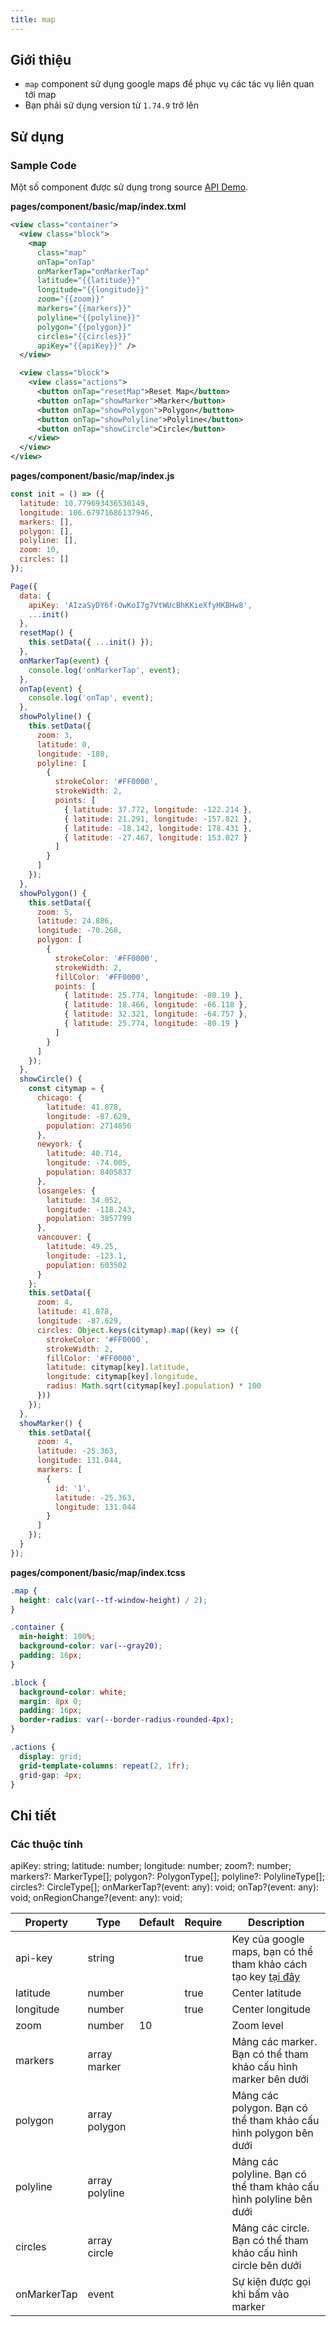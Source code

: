 ```yaml
---
title: map
---
```


## Giới thiệu

- `map` component sử dụng google maps để phục vụ các tác vụ liên quan tới map
- Bạn phải sử dụng version từ `1.74.9` trở lên

## Sử dụng

### Sample Code

Một số component được sử dụng trong source [API Demo](https://github.com/tikivn/miniapp-getting-started/tree/main/api-demo).

**pages/component/basic/map/index.txml**

```xml
<view class="container">
  <view class="block">
    <map
      class="map"
      onTap="onTap"
      onMarkerTap="onMarkerTap"
      latitude="{{latitude}}"
      longitude="{{longitude}}"
      zoom="{{zoom}}"
      markers="{{markers}}"
      polyline="{{polyline}}"
      polygon="{{polygon}}"
      circles="{{circles}}"
      apiKey="{{apiKey}}" />
  </view>

  <view class="block">
    <view class="actions">
      <button onTap="resetMap">Reset Map</button>
      <button onTap="showMarker">Marker</button>
      <button onTap="showPolygon">Polygon</button>
      <button onTap="showPolyline">Polyline</button>
      <button onTap="showCircle">Circle</button>
    </view>
  </view>
</view>

```

**pages/component/basic/map/index.js**

```js
const init = () => ({
  latitude: 10.779693436530149,
  longitude: 106.67971686137946,
  markers: [],
  polygon: [],
  polyline: [],
  zoom: 10,
  circles: []
});

Page({
  data: {
    apiKey: 'AIzaSyDY6f-OwKoI7g7VtWUcBhKKieXfyHKBHw8',
    ...init()
  },
  resetMap() {
    this.setData({ ...init() });
  },
  onMarkerTap(event) {
    console.log('onMarkerTap', event);
  },
  onTap(event) {
    console.log('onTap', event);
  },
  showPolyline() {
    this.setData({
      zoom: 3,
      latitude: 0,
      longitude: -180,
      polyline: [
        {
          strokeColor: '#FF0000',
          strokeWidth: 2,
          points: [
            { latitude: 37.772, longitude: -122.214 },
            { latitude: 21.291, longitude: -157.821 },
            { latitude: -18.142, longitude: 178.431 },
            { latitude: -27.467, longitude: 153.027 }
          ]
        }
      ]
    });
  },
  showPolygon() {
    this.setData({
      zoom: 5,
      latitude: 24.886,
      longitude: -70.268,
      polygon: [
        {
          strokeColor: '#FF0000',
          strokeWidth: 2,
          fillColor: '#FF0000',
          points: [
            { latitude: 25.774, longitude: -80.19 },
            { latitude: 18.466, longitude: -66.118 },
            { latitude: 32.321, longitude: -64.757 },
            { latitude: 25.774, longitude: -80.19 }
          ]
        }
      ]
    });
  },
  showCircle() {
    const citymap = {
      chicago: {
        latitude: 41.878,
        longitude: -87.629,
        population: 2714856
      },
      newyork: {
        latitude: 40.714,
        longitude: -74.005,
        population: 8405837
      },
      losangeles: {
        latitude: 34.052,
        longitude: -118.243,
        population: 3857799
      },
      vancouver: {
        latitude: 49.25,
        longitude: -123.1,
        population: 603502
      }
    };
    this.setData({
      zoom: 4,
      latitude: 41.878,
      longitude: -87.629,
      circles: Object.keys(citymap).map((key) => ({
        strokeColor: '#FF0000',
        strokeWidth: 2,
        fillColor: '#FF0000',
        latitude: citymap[key].latitude,
        longitude: citymap[key].longitude,
        radius: Math.sqrt(citymap[key].population) * 100
      }))
    });
  },
  showMarker() {
    this.setData({
      zoom: 4,
      latitude: -25.363,
      longitude: 131.044,
      markers: [
        {
          id: '1',
          latitude: -25.363,
          longitude: 131.044
        }
      ]
    });
  }
});
```

**pages/component/basic/map/index.tcss**

```css
.map {
  height: calc(var(--tf-window-height) / 2);
}

.container {
  min-height: 100%;
  background-color: var(--gray20);
  padding: 16px;
}

.block {
  background-color: white;
  margin: 8px 0;
  padding: 16px;
  border-radius: var(--border-radius-rounded-4px);
}

.actions {
  display: grid;
  grid-template-columns: repeat(2, 1fr);
  grid-gap: 4px;
}
```

## Chi tiết

### Các thuộc tính

apiKey: string;
latitude: number;
longitude: number;
zoom?: number;
markers?: MarkerType[];
polygon?: PolygonType[];
polyline?: PolylineType[];
circles?: CircleType[];
onMarkerTap?(event: any): void;
onTap?(event: any): void;
onRegionChange?(event: any): void;

| Property    | Type           | Default | Require | Description                                                                                                                               |
| ----------- | -------------- | ------- | ------- | ----------------------------------------------------------------------------------------------------------------------------------------- |
| api-key     | string         |         | true    | Key của google maps, bạn có thể tham khảo cách tạo key [tại đây](https://developers.google.com/maps/documentation/javascript/get-api-key) |
| latitude    | number         |         | true    | Center latitude                                                                                                                           |
| longitude   | number         |         | true    | Center longitude                                                                                                                          |
| zoom        | number         | 10      |         | Zoom level                                                                                                                                |
| markers     | array marker   |         |         | Mảng các marker. Bạn có thể tham khảo cấu hình marker bên dưới                                                                            |
| polygon     | array polygon  |         |         | Mảng các polygon. Bạn có thể tham khảo cấu hình polygon bên dưới                                                                          |
| polyline    | array polyline |         |         | Mảng các polyline. Bạn có thể tham khảo cấu hình polyline bên dưới                                                                        |
| circles     | array circle   |         |         | Mảng các circle. Bạn có thể tham khảo cấu hình circle bên dưới                                                                            |
| onMarkerTap | event          |         |         | Sự kiện được gọi khi bấm vào marker                                                                                                       |
